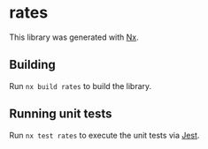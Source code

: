 # rates

This library was generated with [Nx](https://nx.dev).

## Building

Run `nx build rates` to build the library.

## Running unit tests

Run `nx test rates` to execute the unit tests via [Jest](https://jestjs.io).
